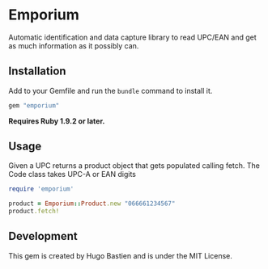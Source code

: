 # Emporium

Automatic identification and data capture library to read UPC/EAN and get as much information as it possibly can.

## Installation

Add to your Gemfile and run the `bundle` command to install it.

 ```ruby
 gem "emporium"
 ```

**Requires Ruby 1.9.2 or later.**


## Usage

Given a UPC returns a product object that gets populated calling fetch. The Code class takes UPC-A or EAN digits

 ```ruby
 require 'emporium'

 product = Emporium::Product.new "066661234567"
 product.fetch!
 ```

## Development

This gem is created by Hugo Bastien and is under the MIT License.